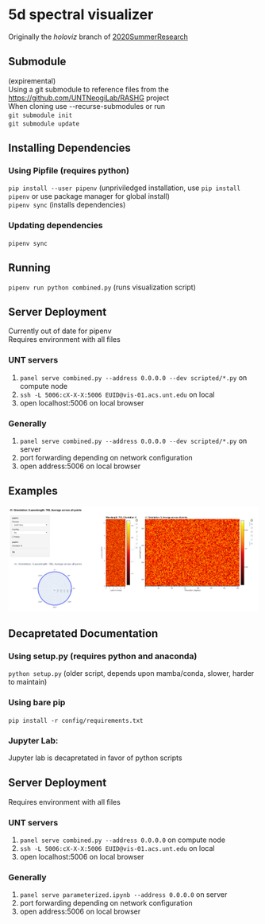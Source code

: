 # 5d spectral visualizer
Originally the _holoviz_ branch of [2020SummerResearch](https://github.com/UNTNeogiLab/2020SummerResearch)
## Submodule
(expiremental)  
Using a git submodule to reference files from the https://github.com/UNTNeogiLab/RASHG project  
When cloning use --recurse-submodules or run  
`git submodule init`  
`git submodule update`
## Installing Dependencies 
### Using Pipfile (requires python)
`pip install --user pipenv` (unpriviledged installation, use `pip install pipenv` or use package manager for global install)  
`pipenv sync` (installs dependencies)  
### Updating dependencies
`pipenv sync` 
## Running 
`pipenv run python combined.py` (runs visualization script)   
## Server Deployment
Currently out of date for pipenv  
Requires environment with all files
### UNT servers  
1. `panel serve combined.py --address 0.0.0.0 --dev scripted/*.py` on compute node   
1. `ssh -L 5006:cX-X-X:5006 EUID@vis-01.acs.unt.edu` on local   
1. open localhost:5006 on local browser
### Generally 
1. `panel serve combined.py --address 0.0.0.0 --dev scripted/*.py` on server  
1. port forwarding depending on network configuration   
1. open address:5006 on local browser
## Examples
![example](examples/Parameterized.png)
## Decapretated Documentation
### Using setup.py (requires python and anaconda)
`python setup.py` (older script, depends upon mamba/conda, slower, harder to maintain)
### Using bare pip 
`pip install -r config/requirements.txt`  
### Jupyter Lab:
Jupyter lab is decapretated in favor of python scripts
## Server Deployment
Requires environment with all files
### UNT servers  
1. `panel serve combined.py --address 0.0.0.0` on compute node   
1. `ssh -L 5006:cX-X-X:5006 EUID@vis-01.acs.unt.edu` on local   
1. open localhost:5006 on local browser
### Generally 
1. `panel serve parameterized.ipynb --address 0.0.0.0` on server  
1. port forwarding depending on network configuration   
1. open address:5006 on local browser
